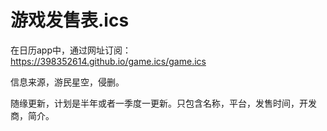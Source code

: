 # 游戏发售表.ics

在日历app中，通过网址订阅：https://398352614.github.io/game.ics/game.ics

信息来源，游民星空，侵删。

随缘更新，计划是半年或者一季度一更新。只包含名称，平台，发售时间，开发商，简介。
